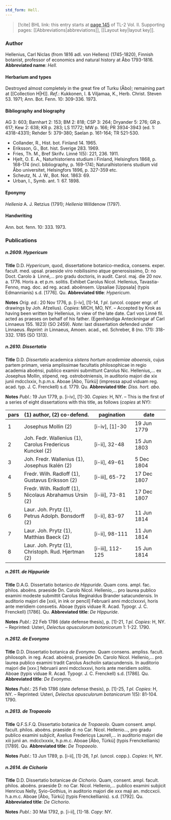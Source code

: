 ```yaml
---
std_form: Hell.
---
```


> [!cite] BHL link: this entry starts at [page 145](https://www.biodiversitylibrary.org/page/33068387) of TL-2 Vol. II.
> Supporting pages: [[Abbreviations|abbreviations]], [[Layout key|layout key]].

### Author

Hellenius, Carl Niclas (from 1816 adl. von Hellens) (1745-1820), Finnish botanist, professor of economics and natural history at Åbo 1793-1816. 
**Abbreviated name**: *Hell.*

#### Herbarium and types

Destroyed almost completely in the great fire of Turku (Åbo); remaining part at [[Collection H|H]].
*Ref*.: Kukkonen, I. & Viljamaa, K., Herb. Christ. Steven 53. 1971; Ann. Bot. Fenn. 10: 309-336. 1973.

#### Bibliography and biography

AG 3: 603; Barnhart 2: 153; BM 2: 818; CSP 3: 264; Dryander 5: 276; GR p. 617; Kew 2: 638; KR p. 283; LS 11772; MW p. 166; PR 3934-3943 (ed. 1: 4318-4331); Rehder 5: 379-380; Saelan p. 161-164; TR 521-530.
- Collander, R., Hist. bot. Finland 14. 1965.
- Eriksson, G., Bot. hist. Sverige 283. 1969.
- Fries, Th. M., Bref Skrifv. Linné 1(5): 221, 236. 1911.
- Hjelt, O. E. A., Naturhistoriens studium i Finland, Helsingfors 1868, p. 168-174 (incl. bibliography, p. 169-174); Naturalhistoriens studium vid Åbo universitet, Helsingfors 1896, p. 327-359 etc.
- Scheutz, N. J. W., Bot. Not. 1863: 69.
- Urban, I., Symb. ant. 1: 67. 1898.

#### Eponymy

*Hellenia* A. J. Retzius (1791); *Hellenia* Willdenow (1797).

#### Handwriting

Ann. bot. fenn. 10: 333. 1973.

### Publications

##### n.2609. Hypericum

**Title**
D.D. *Hypericum*, quod, dissertatione botanico-medica, consens. exper. facult. med. upsal. praeside viro nobilissimo atque generosissimo, D: no Doct. Carolo à  Linné,... pro gradu doctoris, in audit. Carol. maj. die 20 nov. a. 1776. Horis a. et p.m. solitis. Exhibet Carolus Nicol. Hellenius, Tavastia-Fenno, mag. doc. ad reg. acad. aboënsem. Upsaliae \[Uppsala\] (typis Edmannianis) s.d. \[1776\]. Qu.
**Abbreviated title**: *Hypericum*.

**Notes**
*Orig. ed*.: 20 Nov 1776, p. \[i-iv\], \[1\]-14, *1 pl*. (uncol. copper engr. of drawings by Joh. Afzelius). *Copies*: MICH, MO, NY. – Accepted by Krok as having been written by Hellenius, in view of the late date. Carl von Linné fil. acted as praeses on behalf of his father. (Egenhändiga Anteckningar af Carl Linnaeus 155. 1823) (SO 2459).
*Note*: last dissertation defended under Linnaeus.
*Reprint*: *in* Linnaeus, Amoen. acad., ed. Schreber, 8 (no. 171): 318-332. 1785 (SO 1313).

##### n.2610. Dissertatio

**Title**
D.D. *Dissertatio* academica *sistens hortum academiae aboensis*, cujus partem primam, venia amplissimae facultatis philosophicae in regio academia aboënsi, publico examini submittunt Carolus Nic. Hellenius,... ex Josephus Mollin, stipend, reg. ostrobotniensis, in auditorio majori die xix junii mdcclxxix, h.p.m.s. Aboae \[Abo, Türkü\] (impressa apud viduam reg. acad. typ. J. C. Frenckell) s.d. 1779. Qu.
**Abbreviated title**: *Diss. hort. abo.*

**Notes**
*Publ*.: 19 Jun 1779, p. \[i-iv\], \[1\]-30. *Copies*: H, NY. – This is the first of a series of eight dissertations with this title, as follows (*copies* at NY):

|pars	|(1) author, (2) co-defend.	|pagination	|date|
|---	|---	|---	|---	|
|1	|Josephus Mollin (2)	|\[i-iv\], \[1\]-30	|19 Jun 1779|
|2	|Joh. Fedr. Wallenius (1),<br/>Carolus Fredericus Kunckel (2)	|\[i-ii\], 32-48	|15 Jun 1803|
|3	|Joh. Fredr. Wallenius (1),<br/>Josephus Ikalén (2)	|\[i-ii\], 49-61	|5 Dec 1804|
|4	|Fredr. Wilh. Radloff (1),<br/>Gustavus Eriksson (2)	|\[i-iii\], 65-72	|17 Dec 1807|
|5	|Fredr. Wilh. Radloff (1),<br/>Nicolaus Abrahamus Ursin (2)	|\[i-iii\], 73-81	|17 Dec 1807|
|6	|Laur. Joh. Prytz (1),<br/>Petrus Adolph. Bonsdorff (2)	|\[i-ii\], 83-97	|11 Jun 1814|
|7	|Laur. Joh. Prytz (1),<br/>Matthias Baeck (2)	|\[i-ii\], 98-111	|11 Jun 1814|
|8	|Laur. Joh. Prytz (1),<br/>Christoph. Rud. Hjertman (2)	|\[i-iii\], 112-125	|15 Jun 1814|

##### n.2611. de Hippuride

**Title**
D.A.G. Dissertatio botanico *de Hippuride*. Quam cons. ampl. fac. philos. aboëns. praeside Dn. Carolo Nicol. Hellenio,... pro laurea publico examini modeste submittit Carolus Reginaldus Brander satacundensis. In auditorio majori die \[xxii, in ink or pencil\] Februarii anni mdcclxxxvi, horis ante meridiem consvetis. Aboae (typis viduae R. Acad. Typogr. J. C. Frenckell) \[1786\]. Qu.
**Abbreviated title**: *De Hippuride*.

**Notes**
*Publ*.: 22 Feb 1786 (date defense thesis), p. \[1\]-21, *1 pl. Copies*: H, NY. – Reprinted: Usteri, *Delectus opusculorum botanicorum* 1: 1-22. 1790.

##### n.2612. de Evonymo

**Title**
D.D. Dissertatio botanica *de Evonymo*. Quam consens. ampliss. facult. philosoph. in reg. Acad. aboënsi, praeside Dn. Carolo Nicol. Hellenio,... pro laurea publico examini tradit Carolus Ascholin satacundensis. In auditorio majori die \[xxv.\] februarii anni mdcclxxxvi, horis ante meridiem solitis. Aboae (typis viduae R. Acad. Typogr. J. C. Frenckell) s.d. \[1786\]. Qu.
**Abbreviated title**: *De Evonymo*.

**Notes**
*Publ*.: 25 Feb 1786 (date defense thesis), p. \[1\]-25, *1 pl. Copies*: H, NY. – Reprinted: Usteri, *Delectus opusculorum botanicorum* 1(5): 81-104. 1790.

##### n.2613. de Tropaeolo

**Title**
Q.F.S.F.Q. Dissertatio botanica *de Tropaeolo*. Quam consent. ampl. facult. philos. aboëns. praeside d: no Car. Nicol. Hellenio..., pro gradu publico examini subjicit, Axelius Fredericus Laurell,... in auditorio majori die xiii junii an. mdcclxxxix, h.p.m.c. Aboae \[Åbo, Türkü\] (typis Frenckellianis) \[1789\]. Qu.
**Abbreviated title**: *De Tropaeolo*.

**Notes**
*Publ*.: 13 Jun 1789, p. \[i-ii\], \[1\]-26, *1 pl*. (uncol. copp.). *Copies*: H, NY.

##### n.2614. de Cichorio

**Title**
D.D. Dissertatio botanicae *de Cichorio*. Quam, consent. ampl. facult. philos. aboëns. praeside D: no Car. Nicol. Hellenio,... publico examini subjicit Henricus Nelly, Svio-Gothius, in auditorio majori die xxx maji an. mdccxcii. h.a.m.c. Aboae \[Åbo, Türkü\] (typis Frenckellianis). s.d. \[1792\]. Qu.
**Abbreviated title**: *De Cichorio*.

**Notes**
*Publ*.: 30 Mai 1792, p. \[i-ii\], \[1\]-18. *Copy*: NY.

